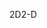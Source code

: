 <span data-ttu-id="68dfb-101">2D</span><span class="sxs-lookup"><span data-stu-id="68dfb-101">2-D</span></span>